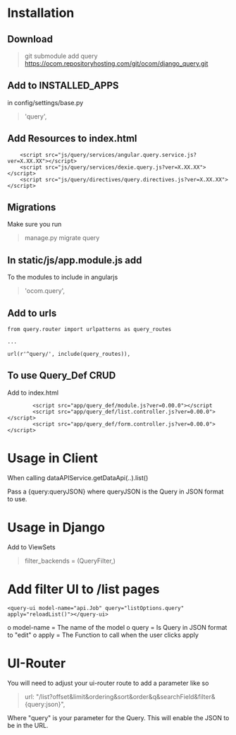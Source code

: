 # Installation

## Download

> git submodule add query https://ocom.repositoryhosting.com/git/ocom/django_query.git

## Add to INSTALLED_APPS
in config/settings/base.py

> 'query',

## Add Resources to index.html

        <script src="js/query/services/angular.query.service.js?ver=X.XX.XX"></script>
        <script src="js/query/services/dexie.query.js?ver=X.XX.XX"></script>
        <script src="js/query/directives/query.directives.js?ver=X.XX.XX"></script>

## Migrations

Make sure you run

> manage.py migrate query


## In static/js/app.module.js add
To the modules to include in angularjs

> 'ocom.query',

## Add to urls
```
from query.router import urlpatterns as query_routes

...

url(r'^query/', include(query_routes)),
```


## To use Query_Def CRUD
Add to index.html
```
        <script src="app/query_def/module.js?ver=0.00.0"></script
        <script src="app/query_def/list.controller.js?ver=0.00.0"></script>
        <script src="app/query_def/form.controller.js?ver=0.00.0"></script>
```

# Usage in Client

When calling dataAPIService.getDataApi(..).list()

Pass a {query:queryJSON} where queryJSON is the Query in JSON format to use.

# Usage in Django

Add to ViewSets

> filter_backends = (QueryFilter,)

# Add filter UI to /list pages

    <query-ui model-name="api.Job" query="listOptions.query" apply="reloadList()"></query-ui>

o model-name = The name of the model
o query = Is Query in JSON format to "edit"
o apply = The Function to call when the user clicks apply

# UI-Router
You will need to adjust your ui-router route to add a parameter like so

> url: "/list?offset&limit&ordering&sort&order&q&searchField&filter&{query:json}",

Where "query" is your parameter for the Query. This will enable the JSON to be in the URL.